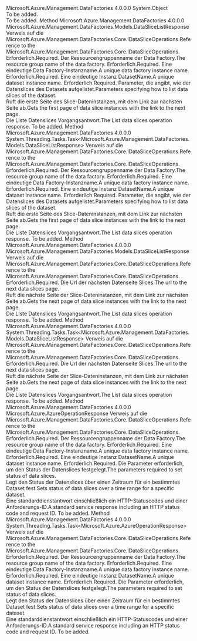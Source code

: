 <Type Name="DataSliceOperationsExtensions" FullName="Microsoft.Azure.Management.DataFactories.Core.DataSliceOperationsExtensions">
  <TypeSignature Language="C#" Value="public static class DataSliceOperationsExtensions" />
  <TypeSignature Language="ILAsm" Value=".class public auto ansi abstract sealed beforefieldinit DataSliceOperationsExtensions extends System.Object" />
  <TypeSignature Language="DocId" Value="T:Microsoft.Azure.Management.DataFactories.Core.DataSliceOperationsExtensions" />
  <TypeSignature Language="VB.NET" Value="Public Module DataSliceOperationsExtensions" />
  <TypeSignature Language="F#" Value="type DataSliceOperationsExtensions = class" />
  <AssemblyInfo>
    <AssemblyName>Microsoft.Azure.Management.DataFactories</AssemblyName>
    <AssemblyVersion>4.0.0.0</AssemblyVersion>
  </AssemblyInfo>
  <Base>
    <BaseTypeName>System.Object</BaseTypeName>
  </Base>
  <Interfaces />
  <Docs>
    <summary>To be added.</summary>
    <remarks>To be added.</remarks>
  </Docs>
  <Members>
    <Member MemberName="List">
      <MemberSignature Language="C#" Value="public static Microsoft.Azure.Management.DataFactories.Models.DataSliceListResponse List (this Microsoft.Azure.Management.DataFactories.Core.IDataSliceOperations operations, string resourceGroupName, string dataFactoryName, string datasetName, Microsoft.Azure.Management.DataFactories.Models.DataSliceListParameters parameters);" />
      <MemberSignature Language="ILAsm" Value=".method public static hidebysig class Microsoft.Azure.Management.DataFactories.Models.DataSliceListResponse List(class Microsoft.Azure.Management.DataFactories.Core.IDataSliceOperations operations, string resourceGroupName, string dataFactoryName, string datasetName, class Microsoft.Azure.Management.DataFactories.Models.DataSliceListParameters parameters) cil managed" />
      <MemberSignature Language="DocId" Value="M:Microsoft.Azure.Management.DataFactories.Core.DataSliceOperationsExtensions.List(Microsoft.Azure.Management.DataFactories.Core.IDataSliceOperations,System.String,System.String,System.String,Microsoft.Azure.Management.DataFactories.Models.DataSliceListParameters)" />
      <MemberSignature Language="VB.NET" Value="&lt;Extension()&gt;&#xA;Public Function List (operations As IDataSliceOperations, resourceGroupName As String, dataFactoryName As String, datasetName As String, parameters As DataSliceListParameters) As DataSliceListResponse" />
      <MemberSignature Language="F#" Value="static member List : Microsoft.Azure.Management.DataFactories.Core.IDataSliceOperations * string * string * string * Microsoft.Azure.Management.DataFactories.Models.DataSliceListParameters -&gt; Microsoft.Azure.Management.DataFactories.Models.DataSliceListResponse" Usage="Microsoft.Azure.Management.DataFactories.Core.DataSliceOperationsExtensions.List (operations, resourceGroupName, dataFactoryName, datasetName, parameters)" />
      <MemberType>Method</MemberType>
      <AssemblyInfo>
        <AssemblyName>Microsoft.Azure.Management.DataFactories</AssemblyName>
        <AssemblyVersion>4.0.0.0</AssemblyVersion>
      </AssemblyInfo>
      <ReturnValue>
        <ReturnType>Microsoft.Azure.Management.DataFactories.Models.DataSliceListResponse</ReturnType>
      </ReturnValue>
      <Parameters>
        <Parameter Name="operations" Type="Microsoft.Azure.Management.DataFactories.Core.IDataSliceOperations" RefType="this" />
        <Parameter Name="resourceGroupName" Type="System.String" />
        <Parameter Name="dataFactoryName" Type="System.String" />
        <Parameter Name="datasetName" Type="System.String" />
        <Parameter Name="parameters" Type="Microsoft.Azure.Management.DataFactories.Models.DataSliceListParameters" />
      </Parameters>
      <Docs>
        <param name="operations">
            <span data-ttu-id="96787-101">Verweis auf die Microsoft.Azure.Management.DataFactories.Core.IDataSliceOperations.</span><span class="sxs-lookup"><span data-stu-id="96787-101">Reference to the Microsoft.Azure.Management.DataFactories.Core.IDataSliceOperations.</span></span>
            </param>
        <param name="resourceGroupName">
            <span data-ttu-id="96787-102">Erforderlich.</span><span class="sxs-lookup"><span data-stu-id="96787-102">Required.</span></span> <span data-ttu-id="96787-103">Der Ressourcengruppenname der Data Factory.</span><span class="sxs-lookup"><span data-stu-id="96787-103">The resource group name of the data factory.</span></span>
            </param>
        <param name="dataFactoryName">
            <span data-ttu-id="96787-104">Erforderlich.</span><span class="sxs-lookup"><span data-stu-id="96787-104">Required.</span></span> <span data-ttu-id="96787-105">Eine eindeutige Data Factory-Instanzname.</span><span class="sxs-lookup"><span data-stu-id="96787-105">A unique data factory instance name.</span></span>
            </param>
        <param name="datasetName">
            <span data-ttu-id="96787-106">Erforderlich.</span><span class="sxs-lookup"><span data-stu-id="96787-106">Required.</span></span> <span data-ttu-id="96787-107">Eine eindeutige Instanz DatasetName.</span><span class="sxs-lookup"><span data-stu-id="96787-107">A unique dataset instance name.</span></span>
            </param>
        <param name="parameters">
            <span data-ttu-id="96787-108">Erforderlich.</span><span class="sxs-lookup"><span data-stu-id="96787-108">Required.</span></span> <span data-ttu-id="96787-109">Parameter, die angibt, wie der Datenslices des Datasets aufgelistet.</span><span class="sxs-lookup"><span data-stu-id="96787-109">Parameters specifying how to list data slices of the dataset.</span></span>
            </param>
        <summary>
            <span data-ttu-id="96787-110">Ruft die erste Seite des Slice-Dateninstanzen, mit dem Link zur nächsten Seite ab.</span><span class="sxs-lookup"><span data-stu-id="96787-110">Gets the first page of data slice instances with the link to the next page.</span></span>
            </summary>
        <returns>
            <span data-ttu-id="96787-111">Die Liste Datenslices Vorgangsantwort.</span><span class="sxs-lookup"><span data-stu-id="96787-111">The List data slices operation response.</span></span>
            </returns>
        <remarks>To be added.</remarks>
      </Docs>
    </Member>
    <Member MemberName="ListAsync">
      <MemberSignature Language="C#" Value="public static System.Threading.Tasks.Task&lt;Microsoft.Azure.Management.DataFactories.Models.DataSliceListResponse&gt; ListAsync (this Microsoft.Azure.Management.DataFactories.Core.IDataSliceOperations operations, string resourceGroupName, string dataFactoryName, string datasetName, Microsoft.Azure.Management.DataFactories.Models.DataSliceListParameters parameters);" />
      <MemberSignature Language="ILAsm" Value=".method public static hidebysig class System.Threading.Tasks.Task`1&lt;class Microsoft.Azure.Management.DataFactories.Models.DataSliceListResponse&gt; ListAsync(class Microsoft.Azure.Management.DataFactories.Core.IDataSliceOperations operations, string resourceGroupName, string dataFactoryName, string datasetName, class Microsoft.Azure.Management.DataFactories.Models.DataSliceListParameters parameters) cil managed" />
      <MemberSignature Language="DocId" Value="M:Microsoft.Azure.Management.DataFactories.Core.DataSliceOperationsExtensions.ListAsync(Microsoft.Azure.Management.DataFactories.Core.IDataSliceOperations,System.String,System.String,System.String,Microsoft.Azure.Management.DataFactories.Models.DataSliceListParameters)" />
      <MemberSignature Language="VB.NET" Value="&lt;Extension()&gt;&#xA;Public Function ListAsync (operations As IDataSliceOperations, resourceGroupName As String, dataFactoryName As String, datasetName As String, parameters As DataSliceListParameters) As Task(Of DataSliceListResponse)" />
      <MemberSignature Language="F#" Value="static member ListAsync : Microsoft.Azure.Management.DataFactories.Core.IDataSliceOperations * string * string * string * Microsoft.Azure.Management.DataFactories.Models.DataSliceListParameters -&gt; System.Threading.Tasks.Task&lt;Microsoft.Azure.Management.DataFactories.Models.DataSliceListResponse&gt;" Usage="Microsoft.Azure.Management.DataFactories.Core.DataSliceOperationsExtensions.ListAsync (operations, resourceGroupName, dataFactoryName, datasetName, parameters)" />
      <MemberType>Method</MemberType>
      <AssemblyInfo>
        <AssemblyName>Microsoft.Azure.Management.DataFactories</AssemblyName>
        <AssemblyVersion>4.0.0.0</AssemblyVersion>
      </AssemblyInfo>
      <ReturnValue>
        <ReturnType>System.Threading.Tasks.Task&lt;Microsoft.Azure.Management.DataFactories.Models.DataSliceListResponse&gt;</ReturnType>
      </ReturnValue>
      <Parameters>
        <Parameter Name="operations" Type="Microsoft.Azure.Management.DataFactories.Core.IDataSliceOperations" RefType="this" />
        <Parameter Name="resourceGroupName" Type="System.String" />
        <Parameter Name="dataFactoryName" Type="System.String" />
        <Parameter Name="datasetName" Type="System.String" />
        <Parameter Name="parameters" Type="Microsoft.Azure.Management.DataFactories.Models.DataSliceListParameters" />
      </Parameters>
      <Docs>
        <param name="operations">
            <span data-ttu-id="96787-112">Verweis auf die Microsoft.Azure.Management.DataFactories.Core.IDataSliceOperations.</span><span class="sxs-lookup"><span data-stu-id="96787-112">Reference to the Microsoft.Azure.Management.DataFactories.Core.IDataSliceOperations.</span></span>
            </param>
        <param name="resourceGroupName">
            <span data-ttu-id="96787-113">Erforderlich.</span><span class="sxs-lookup"><span data-stu-id="96787-113">Required.</span></span> <span data-ttu-id="96787-114">Der Ressourcengruppenname der Data Factory.</span><span class="sxs-lookup"><span data-stu-id="96787-114">The resource group name of the data factory.</span></span>
            </param>
        <param name="dataFactoryName">
            <span data-ttu-id="96787-115">Erforderlich.</span><span class="sxs-lookup"><span data-stu-id="96787-115">Required.</span></span> <span data-ttu-id="96787-116">Eine eindeutige Data Factory-Instanzname.</span><span class="sxs-lookup"><span data-stu-id="96787-116">A unique data factory instance name.</span></span>
            </param>
        <param name="datasetName">
            <span data-ttu-id="96787-117">Erforderlich.</span><span class="sxs-lookup"><span data-stu-id="96787-117">Required.</span></span> <span data-ttu-id="96787-118">Eine eindeutige Instanz DatasetName.</span><span class="sxs-lookup"><span data-stu-id="96787-118">A unique dataset instance name.</span></span>
            </param>
        <param name="parameters">
            <span data-ttu-id="96787-119">Erforderlich.</span><span class="sxs-lookup"><span data-stu-id="96787-119">Required.</span></span> <span data-ttu-id="96787-120">Parameter, die angibt, wie der Datenslices des Datasets aufgelistet.</span><span class="sxs-lookup"><span data-stu-id="96787-120">Parameters specifying how to list data slices of the dataset.</span></span>
            </param>
        <summary>
            <span data-ttu-id="96787-121">Ruft die erste Seite des Slice-Dateninstanzen, mit dem Link zur nächsten Seite ab.</span><span class="sxs-lookup"><span data-stu-id="96787-121">Gets the first page of data slice instances with the link to the next page.</span></span>
            </summary>
        <returns>
            <span data-ttu-id="96787-122">Die Liste Datenslices Vorgangsantwort.</span><span class="sxs-lookup"><span data-stu-id="96787-122">The List data slices operation response.</span></span>
            </returns>
        <remarks>To be added.</remarks>
      </Docs>
    </Member>
    <Member MemberName="ListNext">
      <MemberSignature Language="C#" Value="public static Microsoft.Azure.Management.DataFactories.Models.DataSliceListResponse ListNext (this Microsoft.Azure.Management.DataFactories.Core.IDataSliceOperations operations, string nextLink);" />
      <MemberSignature Language="ILAsm" Value=".method public static hidebysig class Microsoft.Azure.Management.DataFactories.Models.DataSliceListResponse ListNext(class Microsoft.Azure.Management.DataFactories.Core.IDataSliceOperations operations, string nextLink) cil managed" />
      <MemberSignature Language="DocId" Value="M:Microsoft.Azure.Management.DataFactories.Core.DataSliceOperationsExtensions.ListNext(Microsoft.Azure.Management.DataFactories.Core.IDataSliceOperations,System.String)" />
      <MemberSignature Language="VB.NET" Value="&lt;Extension()&gt;&#xA;Public Function ListNext (operations As IDataSliceOperations, nextLink As String) As DataSliceListResponse" />
      <MemberSignature Language="F#" Value="static member ListNext : Microsoft.Azure.Management.DataFactories.Core.IDataSliceOperations * string -&gt; Microsoft.Azure.Management.DataFactories.Models.DataSliceListResponse" Usage="Microsoft.Azure.Management.DataFactories.Core.DataSliceOperationsExtensions.ListNext (operations, nextLink)" />
      <MemberType>Method</MemberType>
      <AssemblyInfo>
        <AssemblyName>Microsoft.Azure.Management.DataFactories</AssemblyName>
        <AssemblyVersion>4.0.0.0</AssemblyVersion>
      </AssemblyInfo>
      <ReturnValue>
        <ReturnType>Microsoft.Azure.Management.DataFactories.Models.DataSliceListResponse</ReturnType>
      </ReturnValue>
      <Parameters>
        <Parameter Name="operations" Type="Microsoft.Azure.Management.DataFactories.Core.IDataSliceOperations" RefType="this" />
        <Parameter Name="nextLink" Type="System.String" />
      </Parameters>
      <Docs>
        <param name="operations">
            <span data-ttu-id="96787-123">Verweis auf die Microsoft.Azure.Management.DataFactories.Core.IDataSliceOperations.</span><span class="sxs-lookup"><span data-stu-id="96787-123">Reference to the Microsoft.Azure.Management.DataFactories.Core.IDataSliceOperations.</span></span>
            </param>
        <param name="nextLink">
            <span data-ttu-id="96787-124">Erforderlich.</span><span class="sxs-lookup"><span data-stu-id="96787-124">Required.</span></span> <span data-ttu-id="96787-125">Die Url der nächsten Datenseite Slices.</span><span class="sxs-lookup"><span data-stu-id="96787-125">The url to the next data slices page.</span></span>
            </param>
        <summary>
            <span data-ttu-id="96787-126">Ruft die nächste Seite der Slice-Dateninstanzen, mit dem Link zur nächsten Seite ab.</span><span class="sxs-lookup"><span data-stu-id="96787-126">Gets the next page of data slice instances with the link to the next page.</span></span>
            </summary>
        <returns>
            <span data-ttu-id="96787-127">Die Liste Datenslices Vorgangsantwort.</span><span class="sxs-lookup"><span data-stu-id="96787-127">The List data slices operation response.</span></span>
            </returns>
        <remarks>To be added.</remarks>
      </Docs>
    </Member>
    <Member MemberName="ListNextAsync">
      <MemberSignature Language="C#" Value="public static System.Threading.Tasks.Task&lt;Microsoft.Azure.Management.DataFactories.Models.DataSliceListResponse&gt; ListNextAsync (this Microsoft.Azure.Management.DataFactories.Core.IDataSliceOperations operations, string nextLink);" />
      <MemberSignature Language="ILAsm" Value=".method public static hidebysig class System.Threading.Tasks.Task`1&lt;class Microsoft.Azure.Management.DataFactories.Models.DataSliceListResponse&gt; ListNextAsync(class Microsoft.Azure.Management.DataFactories.Core.IDataSliceOperations operations, string nextLink) cil managed" />
      <MemberSignature Language="DocId" Value="M:Microsoft.Azure.Management.DataFactories.Core.DataSliceOperationsExtensions.ListNextAsync(Microsoft.Azure.Management.DataFactories.Core.IDataSliceOperations,System.String)" />
      <MemberSignature Language="VB.NET" Value="&lt;Extension()&gt;&#xA;Public Function ListNextAsync (operations As IDataSliceOperations, nextLink As String) As Task(Of DataSliceListResponse)" />
      <MemberSignature Language="F#" Value="static member ListNextAsync : Microsoft.Azure.Management.DataFactories.Core.IDataSliceOperations * string -&gt; System.Threading.Tasks.Task&lt;Microsoft.Azure.Management.DataFactories.Models.DataSliceListResponse&gt;" Usage="Microsoft.Azure.Management.DataFactories.Core.DataSliceOperationsExtensions.ListNextAsync (operations, nextLink)" />
      <MemberType>Method</MemberType>
      <AssemblyInfo>
        <AssemblyName>Microsoft.Azure.Management.DataFactories</AssemblyName>
        <AssemblyVersion>4.0.0.0</AssemblyVersion>
      </AssemblyInfo>
      <ReturnValue>
        <ReturnType>System.Threading.Tasks.Task&lt;Microsoft.Azure.Management.DataFactories.Models.DataSliceListResponse&gt;</ReturnType>
      </ReturnValue>
      <Parameters>
        <Parameter Name="operations" Type="Microsoft.Azure.Management.DataFactories.Core.IDataSliceOperations" RefType="this" />
        <Parameter Name="nextLink" Type="System.String" />
      </Parameters>
      <Docs>
        <param name="operations">
            <span data-ttu-id="96787-128">Verweis auf die Microsoft.Azure.Management.DataFactories.Core.IDataSliceOperations.</span><span class="sxs-lookup"><span data-stu-id="96787-128">Reference to the Microsoft.Azure.Management.DataFactories.Core.IDataSliceOperations.</span></span>
            </param>
        <param name="nextLink">
            <span data-ttu-id="96787-129">Erforderlich.</span><span class="sxs-lookup"><span data-stu-id="96787-129">Required.</span></span> <span data-ttu-id="96787-130">Die Url der nächsten Datenseite Slices.</span><span class="sxs-lookup"><span data-stu-id="96787-130">The url to the next data slices page.</span></span>
            </param>
        <summary>
            <span data-ttu-id="96787-131">Ruft die nächste Seite der Slice-Dateninstanzen, mit dem Link zur nächsten Seite ab.</span><span class="sxs-lookup"><span data-stu-id="96787-131">Gets the next page of data slice instances with the link to the next page.</span></span>
            </summary>
        <returns>
            <span data-ttu-id="96787-132">Die Liste Datenslices Vorgangsantwort.</span><span class="sxs-lookup"><span data-stu-id="96787-132">The List data slices operation response.</span></span>
            </returns>
        <remarks>To be added.</remarks>
      </Docs>
    </Member>
    <Member MemberName="SetStatus">
      <MemberSignature Language="C#" Value="public static Microsoft.Azure.AzureOperationResponse SetStatus (this Microsoft.Azure.Management.DataFactories.Core.IDataSliceOperations operations, string resourceGroupName, string dataFactoryName, string datasetName, Microsoft.Azure.Management.DataFactories.Models.DataSliceSetStatusParameters parameters);" />
      <MemberSignature Language="ILAsm" Value=".method public static hidebysig class Microsoft.Azure.AzureOperationResponse SetStatus(class Microsoft.Azure.Management.DataFactories.Core.IDataSliceOperations operations, string resourceGroupName, string dataFactoryName, string datasetName, class Microsoft.Azure.Management.DataFactories.Models.DataSliceSetStatusParameters parameters) cil managed" />
      <MemberSignature Language="DocId" Value="M:Microsoft.Azure.Management.DataFactories.Core.DataSliceOperationsExtensions.SetStatus(Microsoft.Azure.Management.DataFactories.Core.IDataSliceOperations,System.String,System.String,System.String,Microsoft.Azure.Management.DataFactories.Models.DataSliceSetStatusParameters)" />
      <MemberSignature Language="VB.NET" Value="&lt;Extension()&gt;&#xA;Public Function SetStatus (operations As IDataSliceOperations, resourceGroupName As String, dataFactoryName As String, datasetName As String, parameters As DataSliceSetStatusParameters) As AzureOperationResponse" />
      <MemberSignature Language="F#" Value="static member SetStatus : Microsoft.Azure.Management.DataFactories.Core.IDataSliceOperations * string * string * string * Microsoft.Azure.Management.DataFactories.Models.DataSliceSetStatusParameters -&gt; Microsoft.Azure.AzureOperationResponse" Usage="Microsoft.Azure.Management.DataFactories.Core.DataSliceOperationsExtensions.SetStatus (operations, resourceGroupName, dataFactoryName, datasetName, parameters)" />
      <MemberType>Method</MemberType>
      <AssemblyInfo>
        <AssemblyName>Microsoft.Azure.Management.DataFactories</AssemblyName>
        <AssemblyVersion>4.0.0.0</AssemblyVersion>
      </AssemblyInfo>
      <ReturnValue>
        <ReturnType>Microsoft.Azure.AzureOperationResponse</ReturnType>
      </ReturnValue>
      <Parameters>
        <Parameter Name="operations" Type="Microsoft.Azure.Management.DataFactories.Core.IDataSliceOperations" RefType="this" />
        <Parameter Name="resourceGroupName" Type="System.String" />
        <Parameter Name="dataFactoryName" Type="System.String" />
        <Parameter Name="datasetName" Type="System.String" />
        <Parameter Name="parameters" Type="Microsoft.Azure.Management.DataFactories.Models.DataSliceSetStatusParameters" />
      </Parameters>
      <Docs>
        <param name="operations">
            <span data-ttu-id="96787-133">Verweis auf die Microsoft.Azure.Management.DataFactories.Core.IDataSliceOperations.</span><span class="sxs-lookup"><span data-stu-id="96787-133">Reference to the Microsoft.Azure.Management.DataFactories.Core.IDataSliceOperations.</span></span>
            </param>
        <param name="resourceGroupName">
            <span data-ttu-id="96787-134">Erforderlich.</span><span class="sxs-lookup"><span data-stu-id="96787-134">Required.</span></span> <span data-ttu-id="96787-135">Der Ressourcengruppenname der Data Factory.</span><span class="sxs-lookup"><span data-stu-id="96787-135">The resource group name of the data factory.</span></span>
            </param>
        <param name="dataFactoryName">
            <span data-ttu-id="96787-136">Erforderlich.</span><span class="sxs-lookup"><span data-stu-id="96787-136">Required.</span></span> <span data-ttu-id="96787-137">Eine eindeutige Data Factory-Instanzname.</span><span class="sxs-lookup"><span data-stu-id="96787-137">A unique data factory instance name.</span></span>
            </param>
        <param name="datasetName">
            <span data-ttu-id="96787-138">Erforderlich.</span><span class="sxs-lookup"><span data-stu-id="96787-138">Required.</span></span> <span data-ttu-id="96787-139">Eine eindeutige Instanz DatasetName.</span><span class="sxs-lookup"><span data-stu-id="96787-139">A unique dataset instance name.</span></span>
            </param>
        <param name="parameters">
            <span data-ttu-id="96787-140">Erforderlich.</span><span class="sxs-lookup"><span data-stu-id="96787-140">Required.</span></span> <span data-ttu-id="96787-141">Die Parameter erforderlich, um den Status der Datenslices festgelegt.</span><span class="sxs-lookup"><span data-stu-id="96787-141">The parameters required to set status of data slices.</span></span>
            </param>
        <summary>
            <span data-ttu-id="96787-142">Legt den Status der Datenslices über einen Zeitraum für ein bestimmtes Dataset fest.</span><span class="sxs-lookup"><span data-stu-id="96787-142">Sets status of data slices over a time range for a specific dataset.</span></span>
            </summary>
        <returns>
            <span data-ttu-id="96787-143">Eine standarddienstantwort einschließlich ein HTTP-Statuscodes und einer Anforderungs-ID.</span><span class="sxs-lookup"><span data-stu-id="96787-143">A standard service response including an HTTP status code and request ID.</span></span>
            </returns>
        <remarks>To be added.</remarks>
      </Docs>
    </Member>
    <Member MemberName="SetStatusAsync">
      <MemberSignature Language="C#" Value="public static System.Threading.Tasks.Task&lt;Microsoft.Azure.AzureOperationResponse&gt; SetStatusAsync (this Microsoft.Azure.Management.DataFactories.Core.IDataSliceOperations operations, string resourceGroupName, string dataFactoryName, string datasetName, Microsoft.Azure.Management.DataFactories.Models.DataSliceSetStatusParameters parameters);" />
      <MemberSignature Language="ILAsm" Value=".method public static hidebysig class System.Threading.Tasks.Task`1&lt;class Microsoft.Azure.AzureOperationResponse&gt; SetStatusAsync(class Microsoft.Azure.Management.DataFactories.Core.IDataSliceOperations operations, string resourceGroupName, string dataFactoryName, string datasetName, class Microsoft.Azure.Management.DataFactories.Models.DataSliceSetStatusParameters parameters) cil managed" />
      <MemberSignature Language="DocId" Value="M:Microsoft.Azure.Management.DataFactories.Core.DataSliceOperationsExtensions.SetStatusAsync(Microsoft.Azure.Management.DataFactories.Core.IDataSliceOperations,System.String,System.String,System.String,Microsoft.Azure.Management.DataFactories.Models.DataSliceSetStatusParameters)" />
      <MemberSignature Language="VB.NET" Value="&lt;Extension()&gt;&#xA;Public Function SetStatusAsync (operations As IDataSliceOperations, resourceGroupName As String, dataFactoryName As String, datasetName As String, parameters As DataSliceSetStatusParameters) As Task(Of AzureOperationResponse)" />
      <MemberSignature Language="F#" Value="static member SetStatusAsync : Microsoft.Azure.Management.DataFactories.Core.IDataSliceOperations * string * string * string * Microsoft.Azure.Management.DataFactories.Models.DataSliceSetStatusParameters -&gt; System.Threading.Tasks.Task&lt;Microsoft.Azure.AzureOperationResponse&gt;" Usage="Microsoft.Azure.Management.DataFactories.Core.DataSliceOperationsExtensions.SetStatusAsync (operations, resourceGroupName, dataFactoryName, datasetName, parameters)" />
      <MemberType>Method</MemberType>
      <AssemblyInfo>
        <AssemblyName>Microsoft.Azure.Management.DataFactories</AssemblyName>
        <AssemblyVersion>4.0.0.0</AssemblyVersion>
      </AssemblyInfo>
      <ReturnValue>
        <ReturnType>System.Threading.Tasks.Task&lt;Microsoft.Azure.AzureOperationResponse&gt;</ReturnType>
      </ReturnValue>
      <Parameters>
        <Parameter Name="operations" Type="Microsoft.Azure.Management.DataFactories.Core.IDataSliceOperations" RefType="this" />
        <Parameter Name="resourceGroupName" Type="System.String" />
        <Parameter Name="dataFactoryName" Type="System.String" />
        <Parameter Name="datasetName" Type="System.String" />
        <Parameter Name="parameters" Type="Microsoft.Azure.Management.DataFactories.Models.DataSliceSetStatusParameters" />
      </Parameters>
      <Docs>
        <param name="operations">
            <span data-ttu-id="96787-144">Verweis auf die Microsoft.Azure.Management.DataFactories.Core.IDataSliceOperations.</span><span class="sxs-lookup"><span data-stu-id="96787-144">Reference to the Microsoft.Azure.Management.DataFactories.Core.IDataSliceOperations.</span></span>
            </param>
        <param name="resourceGroupName">
            <span data-ttu-id="96787-145">Erforderlich.</span><span class="sxs-lookup"><span data-stu-id="96787-145">Required.</span></span> <span data-ttu-id="96787-146">Der Ressourcengruppenname der Data Factory.</span><span class="sxs-lookup"><span data-stu-id="96787-146">The resource group name of the data factory.</span></span>
            </param>
        <param name="dataFactoryName">
            <span data-ttu-id="96787-147">Erforderlich.</span><span class="sxs-lookup"><span data-stu-id="96787-147">Required.</span></span> <span data-ttu-id="96787-148">Eine eindeutige Data Factory-Instanzname.</span><span class="sxs-lookup"><span data-stu-id="96787-148">A unique data factory instance name.</span></span>
            </param>
        <param name="datasetName">
            <span data-ttu-id="96787-149">Erforderlich.</span><span class="sxs-lookup"><span data-stu-id="96787-149">Required.</span></span> <span data-ttu-id="96787-150">Eine eindeutige Instanz DatasetName.</span><span class="sxs-lookup"><span data-stu-id="96787-150">A unique dataset instance name.</span></span>
            </param>
        <param name="parameters">
            <span data-ttu-id="96787-151">Erforderlich.</span><span class="sxs-lookup"><span data-stu-id="96787-151">Required.</span></span> <span data-ttu-id="96787-152">Die Parameter erforderlich, um den Status der Datenslices festgelegt.</span><span class="sxs-lookup"><span data-stu-id="96787-152">The parameters required to set status of data slices.</span></span>
            </param>
        <summary>
            <span data-ttu-id="96787-153">Legt den Status der Datenslices über einen Zeitraum für ein bestimmtes Dataset fest.</span><span class="sxs-lookup"><span data-stu-id="96787-153">Sets status of data slices over a time range for a specific dataset.</span></span>
            </summary>
        <returns>
            <span data-ttu-id="96787-154">Eine standarddienstantwort einschließlich ein HTTP-Statuscodes und einer Anforderungs-ID.</span><span class="sxs-lookup"><span data-stu-id="96787-154">A standard service response including an HTTP status code and request ID.</span></span>
            </returns>
        <remarks>To be added.</remarks>
      </Docs>
    </Member>
  </Members>
</Type>